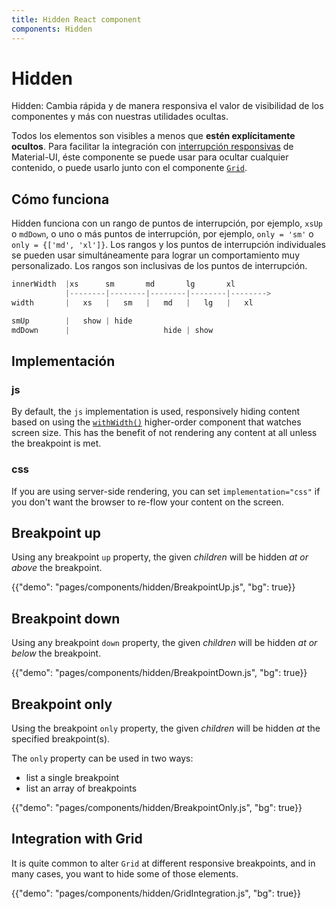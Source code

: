 ```yaml
---
title: Hidden React component
components: Hidden
---
```


# Hidden

<p class="description">Hidden: Cambia rápida y de manera responsiva el valor de visibilidad de los componentes y más con nuestras utilidades ocultas.</p>

Todos los elementos son visibles a menos que **estén explícitamente ocultos**. Para facilitar la integración con [interrupción responsivas](/customization/breakpoints/) de Material-UI, éste componente se puede usar para ocultar cualquier contenido, o puede usarlo junto con el componente [`Grid`](/components/grid/).

## Cómo funciona

Hidden funciona con un rango de puntos de interrupción, por ejemplo, `xsUp` o `mdDown`, o uno o más puntos de interrupción, por ejemplo, `only = 'sm'` o `only = {['md', 'xl']}`. Los rangos y los puntos de interrupción individuales se pueden usar simultáneamente para lograr un comportamiento muy personalizado. Los rangos son inclusivas de los puntos de interrupción.

```js
innerWidth  |xs      sm       md       lg       xl
            |--------|--------|--------|--------|-------->
width       |   xs   |   sm   |   md   |   lg   |   xl

smUp        |   show | hide
mdDown      |                     hide | show

```

## Implementación

### js

By default, the `js` implementation is used, responsively hiding content based on using the [`withWidth()`](/customization/breakpoints/#withwidth) higher-order component that watches screen size. This has the benefit of not rendering any content at all unless the breakpoint is met.

### css

If you are using server-side rendering, you can set `implementation="css"` if you don't want the browser to re-flow your content on the screen.

## Breakpoint up

Using any breakpoint `up` property, the given *children* will be hidden *at or above* the breakpoint.

{{"demo": "pages/components/hidden/BreakpointUp.js", "bg": true}}

## Breakpoint down

Using any breakpoint `down` property, the given *children* will be hidden *at or below* the breakpoint.

{{"demo": "pages/components/hidden/BreakpointDown.js", "bg": true}}

## Breakpoint only

Using the breakpoint `only` property, the given *children* will be hidden *at* the specified breakpoint(s).

The `only` property can be used in two ways:

- list a single breakpoint
- list an array of breakpoints

{{"demo": "pages/components/hidden/BreakpointOnly.js", "bg": true}}

## Integration with Grid

It is quite common to alter `Grid` at different responsive breakpoints, and in many cases, you want to hide some of those elements.

{{"demo": "pages/components/hidden/GridIntegration.js", "bg": true}}